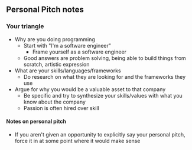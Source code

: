 ## Personal Pitch notes
### Your triangle
- Why are you doing programming
  - Start with "I'm a software engineer"
	- Frame yourself as a software engineer
  - Good answers are problem solving, being able to build things from scratch, artistic expression
- What are your skills/languages/frameworks
  - Do research on what they are looking for and the frameworks they use
- Argue for why you would be a valuable asset to that company
  - Be specific and try to synthesize your skills/values with what you know about the company
  - Passion is often hired over skill
#### Notes on personal pitch
- If you aren't given an opportunity to explicitly say your personal pitch, force it in at some point where it would make sense
